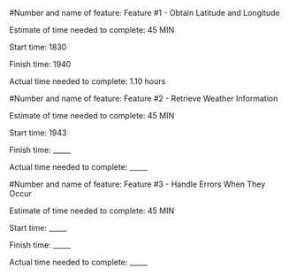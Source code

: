 #Number and name of feature: Feature #1 - Obtain Latitude and Longitude

Estimate of time needed to complete: 45 MIN

Start time: 1830

Finish time: 1940

Actual time needed to complete: 1.10 hours

#Number and name of feature: Feature #2 - Retrieve Weather Information

Estimate of time needed to complete: 45 MIN

Start time: 1943

Finish time: _____

Actual time needed to complete: _____

#Number and name of feature: Feature #3 - Handle Errors When They Occur

Estimate of time needed to complete: 45 MIN

Start time: _____

Finish time: _____

Actual time needed to complete: _____



